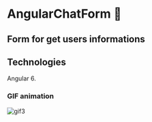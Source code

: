 # AngularChatForm :iphone:

## Form for get users informations

## Technologies
  Angular 6.
 
### GIF animation
![gif3](https://user-images.githubusercontent.com/33549496/47101989-ec90f500-d211-11e8-9034-fa8e1b154ef3.gif)
